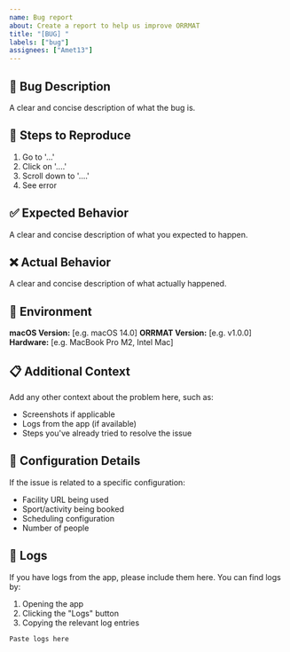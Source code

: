 ```yaml
---
name: Bug report
about: Create a report to help us improve ORRMAT
title: "[BUG] "
labels: ["bug"]
assignees: ["Amet13"]
---
```


## 🐛 Bug Description

A clear and concise description of what the bug is.

## 🔄 Steps to Reproduce

1. Go to '...'
2. Click on '....'
3. Scroll down to '....'
4. See error

## ✅ Expected Behavior

A clear and concise description of what you expected to happen.

## ❌ Actual Behavior

A clear and concise description of what actually happened.

## 📱 Environment

**macOS Version:** [e.g. macOS 14.0]
**ORRMAT Version:** [e.g. v1.0.0]
**Hardware:** [e.g. MacBook Pro M2, Intel Mac]

## 📋 Additional Context

Add any other context about the problem here, such as:

- Screenshots if applicable
- Logs from the app (if available)
- Steps you've already tried to resolve the issue

## 🔧 Configuration Details

If the issue is related to a specific configuration:

- Facility URL being used
- Sport/activity being booked
- Scheduling configuration
- Number of people

## 📝 Logs

If you have logs from the app, please include them here. You can find logs by:

1. Opening the app
2. Clicking the "Logs" button
3. Copying the relevant log entries

```
Paste logs here
```
